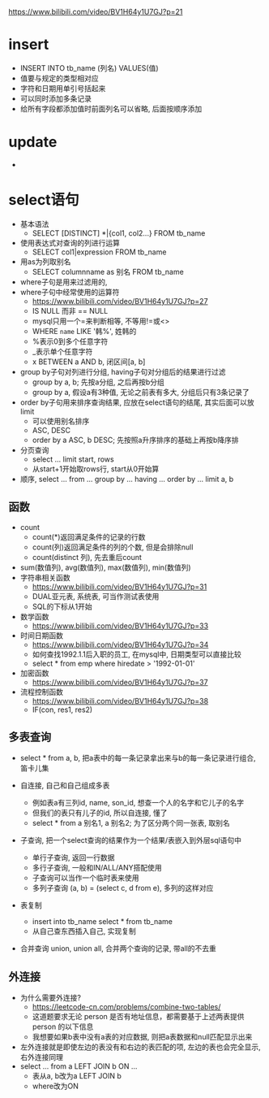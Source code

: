 https://www.bilibili.com/video/BV1H64y1U7GJ?p=21

# insert
- INSERT INTO tb_name (列名) VALUES(值)
- 值要与规定的类型相对应
- 字符和日期用单引号括起来
- 可以同时添加多条记录
- 给所有字段都添加值时前面列名可以省略, 后面按顺序添加

# update
- 


# select语句
- 基本语法
    - SELECT [DISTINCT] *|{col1, col2...} FROM tb_name
- 使用表达式对查询的列进行运算
    - SELECT col1|expression FROM tb_name
- 用as为列取别名
    - SELECT columnname as 别名 FROM tb_name
- where子句是用来过滤用的, 
- where子句中经常使用的运算符
    - https://www.bilibili.com/video/BV1H64y1U7GJ?p=27
    - IS NULL 而非 == NULL
    - mysql只用一个=来判断相等, 不等用!=或<>
    - WHERE `name` LIKE '韩%', 姓韩的
    - %表示0到多个任意字符
    - _表示单个任意字符
    - x BETWEEN a AND b, 闭区间[a, b]
- group by子句对列进行分组, having子句对分组后的结果进行过滤
    - group by a, b; 先按a分组, 之后再按b分组
    - group by a, 假设a有3种值, 无论之前表有多大, 分组后只有3条记录了
- order by子句用来排序查询结果, 应放在select语句的结尾, 其实后面可以放limit
    - 可以使用别名排序
    - ASC, DESC
    - order by a ASC, b DESC; 先按照a升序排序的基础上再按b降序排 
- 分页查询
    - select ... limit start, rows
    - 从start+1开始取rows行, start从0开始算
- 顺序, select ... from ... group by ... having ... order by ... limit a, b
## 函数
- count
    - count(*)返回满足条件的记录的行数
    - count(列)返回满足条件的列的个数, 但是会排除null
    - count(distinct 列), 先去重后count
- sum(数值列), avg(数值列), max(数值列), min(数值列)
- 字符串相关函数
    - https://www.bilibili.com/video/BV1H64y1U7GJ?p=31
    - DUAL亚元表, 系统表, 可当作测试表使用
    - SQL的下标从1开始
- 数学函数
    - https://www.bilibili.com/video/BV1H64y1U7GJ?p=33
- 时间日期函数
    - https://www.bilibili.com/video/BV1H64y1U7GJ?p=34
    - 如何查找1992.1.1后入职的员工, 在mysql中, 日期类型可以直接比较
    - select * from emp where hiredate > '1992-01-01'
- 加密函数
    - https://www.bilibili.com/video/BV1H64y1U7GJ?p=37
- 流程控制函数
    - https://www.bilibili.com/video/BV1H64y1U7GJ?p=38
    - IF(con, res1, res2)

## 多表查询
- select * from a, b, 把a表中的每一条记录拿出来与b的每一条记录进行组合, 笛卡儿集
- 自连接, 自己和自己组成多表
    - 例如表a有三列id, name, son_id, 想查一个人的名字和它儿子的名字
    - 但我们的表只有儿子的id, 所以自连接, 懂了
    - select * from a 别名1, a 别名2; 为了区分两个同一张表, 取别名
- 子查询, 把一个select查询的结果作为一个结果/表嵌入到外层sql语句中
    - 单行子查询, 返回一行数据
    - 多行子查询, 一般和IN/ALL/ANY搭配使用
    - 子查询可以当作一个临时表来使用
    - 多列子查询 (a, b) = (select c, d from e), 多列的这样对应

- 表复制
    - insert into tb_name select * from tb_name
    - 从自己查东西插入自己, 实现复制

- 合并查询 union, union all, 合并两个查询的记录, 带all的不去重

## 外连接
- 为什么需要外连接?
    - https://leetcode-cn.com/problems/combine-two-tables/
    - 这道题要求无论 person 是否有地址信息，都需要基于上述两表提供 person 的以下信息
    - 我想要如果b表中没有a表的对应数据, 则把a表数据和null匹配显示出来
- 左外连接就是即使左边的表没有和右边的表匹配的项, 左边的表也会完全显示, 右外连接同理
- select ... from a LEFT JOIN b ON ...
    - 表从a, b改为a LEFT JOIN b
    - where改为ON